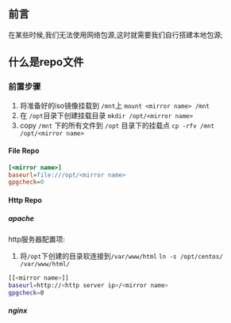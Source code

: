 ## 前言

在某些时候,我们无法使用网络包源,这时就需要我们自行搭建本地包源;

## 什么是repo文件





### 前置步骤

1. 将准备好的iso镜像挂载到 `/mnt`上 `mount <mirror name> /mnt`
2. 在 `/opt`目录下创建挂载目录 `mkdir /opt/<mirror name>`
3. copy `/mnt` 下的所有文件到 `/opt` 目录下的挂载点 `cp -rfv /mnt /opt/<mirror name>`

#### File Repo

```ini
[<mirror name>]
baseurl=file:///opt/<mirror name>
gpgcheck=0
```

#### Http Repo

##### apache

http服务器配置项:

1. 将`/opt`下创建的目录软连接到`/var/www/html` `ln -s /opt/centos/ /var/www/html/`

```bash
[[<mirror name>]]
baseurl=http://<http server ip>/<mirror name>
gpgcheck=0
```

##### nginx





